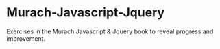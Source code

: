 # Murach-Javascript-Jquery
Exercises in the Murach Javascript &amp; Jquery book to reveal progress and improvement. 
